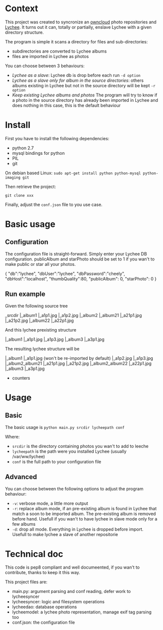 # Context

This project was created to syncronize an [owncloud](http://owncloud.org/) photo repositories and [Lychee](http://lychee.electerious.com/).
It turns out it can, totally or partially, enslave Lychee with a given directory structure.

The program is simple it scans a directory for files and sub-directories:
- subdirectories are converted to Lychee albums
- files are imported in Lychee as photos

You can choose between 3 behaviours:
- *Lychee as a slave*: Lychee db is drop before each run `-d option`
- *Lychee as a slave only for album in the source directories*: others albums existing in
  Lychee but not in the source directory will be kept `-r option`
- *Keep existing Lychee albums and photos* The program will try to know if a photo in the
  source directory has already been imported in Lychee and does nothing in this case, this is the default behaviour

# Install

First you have to install the following dependencies:
- python 2.7
- mysql bindings for python
- PIL
- git

On debian based Linux:
`sudo apt-get install python python-mysql python-imaging git`

Then retrieve the project:

`git clone xxx`

Finally, adjust the `conf.json` file to you use case.

# Basic usage

## Configuration

The configuration file is straight-forward.
Simply enter your Lychee DB configuration.
publicAlbum and starPhoto should be set to 1 if you wan't to make public or star all your photos.

{
    "db":"lychee",
    "dbUser":"lychee",
    "dbPassword":"cheely",
    "dbHost":"localhost",
    "thumbQuality":80,
    "publicAlbum": 0,
    "starPhoto": 0
}

## Run example

Given the following  source tree

_srcdir
 |_album1
  |_a1p1.jpg
  |_a1p2.jpg
 |_album2
  |_album21
   |_a21p1.jpg
   |_a21p2.jpg
  |_album22
   |_a22p1.jpg


And this lychee prexisting structure

|_album1
 |_a1p1.jpg
 |_a1p3.jpg
|_album3
 |_a3p1.jpg

The resulting lychee structure will be


|_album1
 |_a1p1.jpg (won't be re-imported by default)
 |_a1p2.jpg
 |_a1p3.jpg
|_album2_album21
  |_a21p1.jpg
  |_a21p2.jpg
|_album2_album22
  |_a22p1.jpg
|_album3
 |_a3p1.jpg


* counters

#  Usage

## Basic

The basic usage is `python main.py srcdir lycheepath conf`

Where:
- `srcdir` is the directory containing photos you wan't to add to leeche
- `lycheepath` is the path were you installed Lychee (usually /var/ww/lychee)
- `conf` is the full path to your configuration file

## Advanced

You can choose between the following options to adjust the program behaviour:

- `-v`: verbose mode, a little more output
- `-r`: replace album mode, if an pre-existing album is found in Lychee that match a soon to
  be imported album. The pre-existing album is removed before hand. Usefull if you wan't to have lychee in slave mode only for a few albums
- `-d`: drop all mode. Everything in Lychee is dropped before import. Usefull to make lychee
  a slave of another repositorie


# Technical doc

This code is pep8 compliant and well documeented, if you wan't to contribute, thanks to
keep it this way.

This project files are:
* main.py: argument parsing and conf reading, defer work to lycheesyncer
* lycheesyncer: logic and filesystem operations
* lycheedao: database operations
* lycheemodel: a lychee photo representation, manage exif tag parsing too
* conf.json: the configuration file
